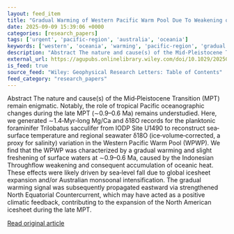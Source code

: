 ```yaml
---
layout: feed_item
title: "Gradual Warming of Western Pacific Warm Pool Due To Weakening of Indonesian Throughflow During the Late Mid‐Pleistocene Transition"
date: 2025-09-09 15:39:06 +0000
categories: [research_papers]
tags: ['urgent', 'pacific-region', 'australia', 'oceania']
keywords: ['western', 'oceania', 'warming', 'pacific-region', 'gradual', 'urgent', 'australia']
description: "Abstract The nature and cause(s) of the Mid‐Pleistocene Transition (MPT) remain enigmatic"
external_url: https://agupubs.onlinelibrary.wiley.com/doi/10.1029/2025GL116662?af=R
is_feed: true
source_feed: "Wiley: Geophysical Research Letters: Table of Contents"
feed_category: "research_papers"
---
```


Abstract The nature and cause(s) of the Mid‐Pleistocene Transition (MPT) remain enigmatic. Notably, the role of tropical Pacific oceanographic changes during the late MPT (∼0.9–0.6 Ma) remains understudied. Here, we generated ∼1.4‐Myr‐long Mg/Ca and δ18O records for the planktonic foraminifer Trilobatus sacculifer from IODP Site U1490 to reconstruct sea‐surface temperature and regional seawater δ18O (ice‐volume‐corrected, a proxy for salinity) variation in the Western Pacific Warm Pool (WPWP). We find that the WPWP was characterized by a gradual warming and slight freshening of surface waters at ∼0.9–0.6 Ma, caused by the Indonesian Throughflow weakening and consequent accumulation of oceanic heat. These effects were likely driven by sea‐level fall due to global icesheet expansion and/or Australian monsoonal intensification. The gradual warming signal was subsequently propagated eastward via strengthened North Equatorial Countercurrent, which may have acted as a positive climatic feedback, contributing to the expansion of the North American icesheet during the late MPT.

[Read original article](https://agupubs.onlinelibrary.wiley.com/doi/10.1029/2025GL116662?af=R)
